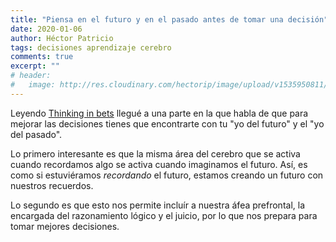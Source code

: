 ```yaml
---
title: "Piensa en el futuro y en el pasado antes de tomar una decisión"
date: 2020-01-06
author: Héctor Patricio
tags: decisiones aprendizaje cerebro
comments: true
excerpt: ""
# header:
#   image: http://res.cloudinary.com/hectorip/image/upload/v1535950811/residual_sixste.png
---
```


Leyendo [Thinking in bets](https://amzn.to/2sKCLTc) llegué a una parte en la que habla de que para mejorar las decisiones tienes que encontrarte con tu "yo del futuro" y el "yo del pasado".

Lo primero interesante es que la misma área del cerebro que se activa cuando recordamos algo se activa cuando imaginamos el futuro. Así, es como si estuviéramos _recordando_ el futuro, estamos creando un futuro con nuestros recuerdos.

Lo segundo es que esto nos permite incluír a nuestra áfea prefrontal, la encargada del razonamiento lógico y el juicio, por lo que nos prepara para tomar mejores decisiones.